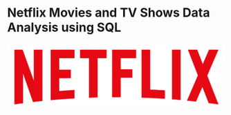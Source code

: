 # Netflix Movies and TV Shows Data Analysis using SQL
![Netflix Logo](https://github.com/SanchiM29/Netflix_SQL_Project/blob/main/logo.png)

